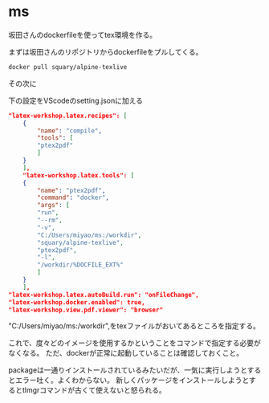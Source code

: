 # ms
 
坂田さんのdockerfileを使ってtex環境を作る。

まずは坂田さんのリポジトリからdockerfileをプルしてくる。
``` bash
docker pull squary/alpine-texlive
```
その次に


下の設定をVScodeのsetting.jsonに加える
``` json
"latex-workshop.latex.recipes": [
    {
        "name": "compile",
        "tools": [
        "ptex2pdf"
        ]
    }
    ],
    "latex-workshop.latex.tools": [
    {
        "name": "ptex2pdf",
        "command": "docker",
        "args": [
        "run",
        "--rm",
        "-v",
        "C:/Users/miyao/ms:/workdir",
        "squary/alpine-texlive",
        "ptex2pdf",
        "-l",
        "/workdir/%DOCFILE_EXT%"
        ]
    }
    ],
"latex-workshop.latex.autoBuild.run": "onFileChange",
"latex-workshop.docker.enabled": true,
"latex-workshop.view.pdf.viewer": "browser"
```


"C:/Users/miyao/ms:/workdir",をtexファイルがおいてあるところを指定する。

これで、度々どのイメージを使用するかということをコマンドで指定する必要がなくなる。
ただ、dockerが正常に起動していることは確認しておくこと。

packageは一通りインストールされているみたいだが、一気に実行しようとするとエラー吐く。よくわからない。
新しくパッケージをインストールしようとするとtlmgrコマンドが古くて使えないと怒られる。




